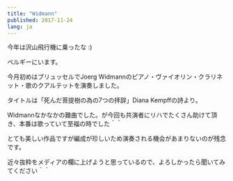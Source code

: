 ```yaml
---
title: "Widmann"
published: 2017-11-24
lang: ja
---
```





今年は沢山飛行機に乗ったな :)

ベルギーにいます。


今月初めはブリュッセルでJoerg Widmannのピアノ・ヴァイオリン・クラリネット・歌のクアルテットを演奏しました。

タイトルは「死んだ菩提樹の為の7つの拝辞」Diana Kempffの詩より。


Widmannなかなかの難曲でした。が今回も共演者にリハでたくさん助けて頂き、本番は歌っていて至福の時でした＾＾

とても美しい作品ですが編成が珍しいため演奏される機会があまりないのが残念です。


近々抜粋をメディアの欄に上げようと思っているので、よろしかったら聞いてみてください＾＾


